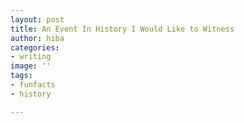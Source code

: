 ```yaml
---
layout: post
title: An Event In History I Would Like to Witness
author: hiba
categories:
- writing
image: ''
tags:
- funfacts
- history

---
```


